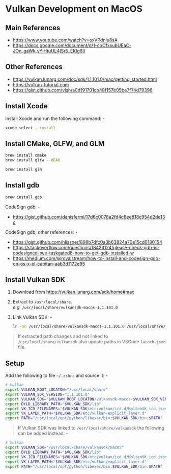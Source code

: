 
# Vulkan Development on MacOS

## Main References

- <https://www.youtube.com/watch?v=oxVPdnie8sA>
- <https://docs.google.com/document/d/1-coOfxxubUEaC-JOn_gaWk_vYjHtuUL4ISr5_EKlg6I/>

## Other References

- <https://vulkan.lunarg.com/doc/sdk/1.1.101.0/mac/getting_started.html>
- <https://vulkan-tutorial.com>
- <https://gist.github.com/vlsh/a0d191701cb48f157b05be7f74d79396>

## Install Xcode

Install Xcode and run the following command: -

```bash
xcode-select --install
```

## Install CMake, GLFW, and GLM

```bash
brew install cmake
brew install glfw --HEAD

brew install glm
```

## Install gdb

```bash
brew install gdb
```

CodeSign gdb: -

- <https://gist.github.com/danisfermi/17d6c0078a2fd4c6ee818c954d2de13c>

CodeSign gdb, other references: -

- <https://gist.github.com/hlissner/898b7dfc0a3b63824a70e15cd0180154>
- <https://stackoverflow.com/questions/18423124/please-check-gdb-is-codesigned-see-taskgated8-how-to-get-gdb-installed-w>
- <https://medium.com/@royalstream/how-to-install-and-codesign-gdb-on-os-x-el-capitan-aab3d1172e95>

## Install Vulkan SDK

1. Download from <https://vulkan.lunarg.com/sdk/home#mac>
2. Extract to ```/usr/local/share```.  
   *e.g.* ```/usr/local/share/vulkansdk-macos-1.1.101.0```
3. Link Vulkan SDK: -

    ```bash
    ln -sn /usr/local/share/vulkansdk-macos-1.1.101.0 /usr/local/share/vulkansdk
    ```

> If extracted path changes and not linked to ```/usr/local/share/vulkansdk``` also update paths in VSCode ```launch.json``` file.

## Setup

Add the following to file ```~/.zshrc``` and source it: -

```bash
# Vulkan
export VULKAN_ROOT_LOCATON="/usr/local/share"
export VULKAN_SDK_VERSION="1.1.101.0"
export VULKAN_SDK="$VULKAN_ROOT_LOCATON/vulkansdk-macos-$VULKAN_SDK_VERSION/macOS"
export DYLD_LIBRARY_PATH="$VULKAN_SDK/lib"
export VK_ICD_FILENAMES="$VULKAN_SDK/etc/vulkan/icd.d/MoltenVK_icd.json"
export VK_LAYER_PATH="$VULKAN_SDK/etc/vulkan/explicit_layer.d"
export PATH="/usr/local/opt/python/libexec/bin:$VULKAN_SDK/bin:$PATH"
```

> If Vulkan SDK was linked to ```/usr/local/share/vulkansdk``` the following can be added instead: -

```bash
# Vulkan
export VULKAN_SDK="/usr/local/share/vulkansdk/macOS"
export DYLD_LIBRARY_PATH="$VULKAN_SDK/lib"
export VK_ICD_FILENAMES="$VULKAN_SDK/etc/vulkan/icd.d/MoltenVK_icd.json"
export VK_LAYER_PATH="$VULKAN_SDK/etc/vulkan/explicit_layer.d"
export PATH="/usr/local/opt/python/libexec/bin:$VULKAN_SDK/bin:$PATH"
```
